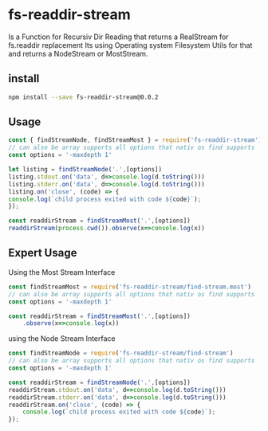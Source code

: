 # fs-readdir-stream
Is a Function for Recursiv Dir Reading that returns a RealStream for fs.readdir replacement
Its using Operating system Filesystem Utils for that and returns a NodeStream or MostStream.



## install
```bash
npm install --save fs-readdir-stream@0.0.2
```

## Usage
```js
const { findStreamNode, findStreamMost } = require('fs-readdir-stream')
// can also be array supports all options that nativ os find supports
const options = '-maxdepth 1' 

let listing = findStreamNode('.',[options])
listing.stdout.on('data', d=>console.log(d.toString()))
listing.stderr.on('data', d=>console.log(d.toString()))
listing.on('close', (code) => {
console.log(`child process exited with code ${code}`);
});

const readdirStream = findStreamMost('.',[options])
readdirStream(process.cwd()).observe(x=>console.log(x))
```

## Expert Usage

Using the Most Stream Interface

```js
const findStreamMost = require('fs-readdir-stream/find-stream.most')
// can also be array supports all options that nativ os find supports
const options = '-maxdepth 1' 

const readdirStream = findStreamMost('.',[options])
    .observe(x=>console.log(x))
```

using the Node Stream Interface

```js
const findStreamNode = require('fs-readdir-stream/find-stream')
// can also be array supports all options that nativ os find supports
const options = '-maxdepth 1' 

const readdirStream = findStreamNode('.',[options])
readdirStream.stdout.on('data', d=>console.log(d.toString()))
readdirStream.stderr.on('data', d=>console.log(d.toString()))
readdirStream.on('close', (code) => {
    console.log(`child process exited with code ${code}`);
});
```
